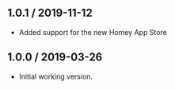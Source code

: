 ## 1.0.1 / 2019-11-12
- Added support for the new Homey App Store


## 1.0.0 / 2019-03-26
- Initial working version.
